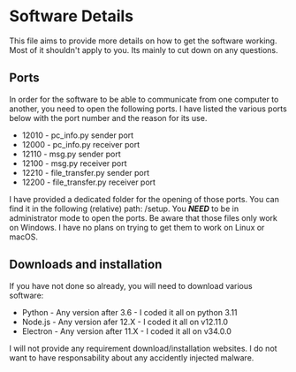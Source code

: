 # Software Details

This file aims to provide more details on how to get the software working.
Most of it shouldn't apply to you.
Its mainly to cut down on any questions.

## Ports

In order for the software to be able to communicate from one computer to another, you need to open the following ports.
I have listed the various ports below with the port number and the reason for its use.

- 12010 - pc_info.py sender port
- 12000 - pc_info.py receiver port
- 12110 - msg.py sender port
- 12100 - msg.py receiver port
- 12210 - file_transfer.py sender port
- 12200 - file_transfer.py receiver port

I have provided a dedicated folder for the opening of those ports. You can find it in the following (relative) path:
/setup. You ***NEED*** to be in administrator mode to open the ports.
Be aware that those files only work on Windows. I have no plans on trying to get them to work on Linux or macOS.

## Downloads and installation

If you have not done so already, you will need to download various software:

- Python - Any version after 3.6 - I coded it all on python 3.11
- Node.js - Any version afer 12.X - I coded it all on v12.11.0
- Electron - Any version after 11.X - I coded it all on v34.0.0

I will not provide any requirement download/installation websites.
I do not want to have responsability about any accidently injected malware.
